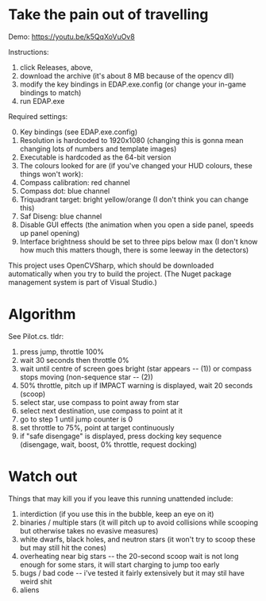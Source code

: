 # Take the pain out of travelling

Demo: https://youtu.be/k5QqXoVuOv8

Instructions:
1. click Releases, above, 
2. download the archive (it's about 8 MB because of the opencv dll) 
3. modify the key bindings in EDAP.exe.config (or change your in-game bindings to match)
3. run EDAP.exe

Required settings:

0. Key bindings (see EDAP.exe.config)
1. Resolution is hardcoded to 1920x1080 (changing this is gonna mean changing lots of numbers and template images)
2. Executable is hardcoded as the 64-bit version
3. The colours looked for are (if you've changed your HUD colours, these things won't work):
  1. Compass calibration: red channel
  2. Compass dot: blue channel
  3. Triquadrant target: bright yellow/orange (I don't think you can change this)
  4. Saf Diseng: blue channel
4. Disable GUI effects (the animation when you open a side panel, speeds up panel opening)
5. Interface brightness should be set to three pips below max (I don't know how much this matters though, there is some leeway in the detectors)

This project uses OpenCVSharp, which should be downloaded automatically when you try to build the project. (The Nuget package management system is part of Visual Studio.)

# Algorithm

See Pilot.cs. tldr: 

1. press jump, throttle 100%
2. wait 30 seconds then throttle 0%
3. wait until centre of screen goes bright (star appears -- (1)) or compass stops moving (non-sequence star -- (2))
  1. 50% throttle, pitch up if IMPACT warning is displayed, wait 20 seconds (scoop)
  2. select star, use compass to point away from star
4. select next destination, use compass to point at it
5. go to step 1 until jump counter is 0
6. set throttle to 75%, point at target continuously
7. if "safe disengage" is displayed, press docking key sequence (disengage, wait, boost, 0% throttle, request docking)

# Watch out

Things that may kill you if you leave this running unattended include:

1. interdiction (if you use this in the bubble, keep an eye on it)
2. binaries / multiple stars (it will pitch up to avoid collisions while scooping but otherwise takes no evasive measures)
3. white dwarfs, black holes, and neutron stars (it won't try to scoop these but may still hit the cones)
4. overheating near big stars -- the 20-second scoop wait is not long enough for some stars, it will start charging to jump too early
5. bugs / bad code -- i've tested it fairly extensively but it may stil have weird shit
6. aliens
